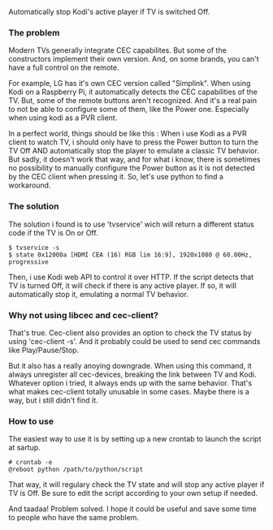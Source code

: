 
Automatically stop Kodi's active player if TV is switched Off.

### The problem

Modern TVs generally integrate CEC capabilites. But some of the constructors
implement their own version. And, on some brands, you can't have a full control
on the remote.

For example, LG has it's own CEC version called "Simplink". When using Kodi on
a Raspberry Pi, it automatically detects the CEC capabilities of the TV.
But, some of the remote buttons aren't recognized. And it's a real pain to not be able to configure some of them, like the Power one. Especially when using kodi as a PVR client.

In a perfect world, things should be like this : When i use Kodi as a PVR client to watch TV, i should
only have to press the Power button to turn the TV Off AND automatically stop
the player to emulate a classic TV behavior. But sadly, it doesn't work that way, and for what i know, there is sometimes no possibility to manually configure the Power button as it is not detected by the CEC client when pressing it. So, let's use python to find a workaround.

### The solution

The solution i found is to use 'tvservice' wich will return a different status code
if the TV is On or Off.

```$ tvservice -s ```  
```$ state 0x12000a [HDMI CEA (16) RGB lim 16:9], 1920x1080 @ 60.00Hz, progressive ```

Then, i use Kodi web API to control it over HTTP. If the script detects that TV
is turned Off, it will check if there is any active player. If so, it will
automatically stop it, emulating a normal TV behavior.

### Why not using libcec and cec-client?

That's true. Cec-client also provides an option to check the TV status by using
'cec-client -s'. And it probably could be used to send cec commands like Play/Pause/Stop.

But it also has a really anoying downgrade. When using this command, it always
unregister all cec-devices, breaking the link between TV and Kodi. Whatever option i
tried, it always ends up with the same behavior. That's what makes cec-client
totally unusable in some cases. Maybe there is a way, but i still didn't find it.

### How to use

The easiest way to use it is by setting up a new crontab to launch the script at sartup.

```# crontab -e```  
```@reboot python /path/to/python/script```

That way, it will regulary check the TV state and will stop any active player if
TV is Off. Be sure to edit the script according to your own setup if needed.

And taadaa! Problem solved. I hope it could be useful and save some time to people who have the same problem.
